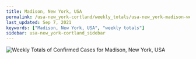 ```yaml
---
title: Madison, New York, USA
permalink: /usa-new_york-cortland/weekly_totals/usa-new_york-madison-weekly_totals.html
last_updated: Sep 7, 2021
keywords: ["Madison, New York, USA", "weekly totals"]
sidebar: usa-new_york-cortland_sidebar
---
```


![Weekly Totals of Confirmed Cases for Madison, New York, USA](/covid_tracker/images/graphs/usa-new_york-madison-weekly_totals_graph.png)
